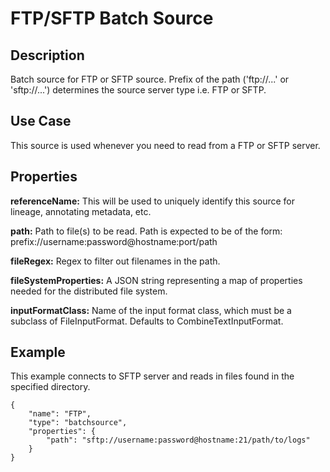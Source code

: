 # FTP/SFTP Batch Source


Description
-----------
Batch source for FTP or SFTP source. Prefix of the path ('ftp://...' or 'sftp://...') determines the source server type
 i.e. FTP or SFTP.


Use Case
--------
This source is used whenever you need to read from a FTP or SFTP server.


Properties
----------
**referenceName:** This will be used to uniquely identify this source for lineage, annotating metadata, etc.

**path:** Path to file(s) to be read. Path is expected to be of the form: prefix://username:password@hostname:port/path

**fileRegex:** Regex to filter out filenames in the path.

**fileSystemProperties:** A JSON string representing a map of properties
needed for the distributed file system.

**inputFormatClass:** Name of the input format class, which must be a
subclass of FileInputFormat. Defaults to CombineTextInputFormat.


Example
-------
This example connects to SFTP server and reads in files found in the specified directory.

    {
        "name": "FTP",
        "type": "batchsource",
        "properties": {
            "path": "sftp://username:password@hostname:21/path/to/logs"
        }
    }
